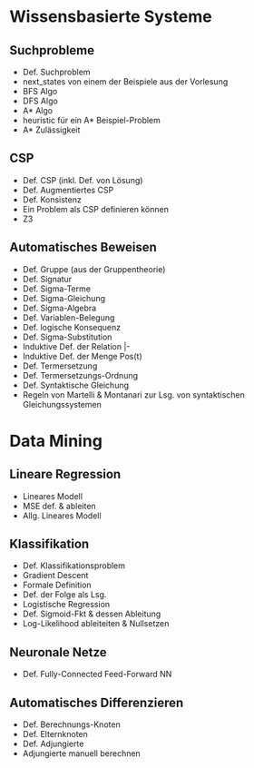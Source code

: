 # Wissensbasierte Systeme

## Suchprobleme
- Def. Suchproblem
- next_states von einem der Beispiele aus der Vorlesung
- BFS Algo
- DFS Algo
- A* Algo
- heuristic für ein A* Beispiel-Problem
- A* Zulässigkeit

## CSP
- Def. CSP (inkl. Def. von Lösung)
- Def. Augmentiertes CSP
- Def. Konsistenz
- Ein Problem als CSP definieren können
- Z3

## Automatisches Beweisen

- Def. Gruppe (aus der Gruppentheorie)
- Def. Signatur
- Def. Sigma-Terme
- Def. Sigma-Gleichung
- Def. Sigma-Algebra
- Def. Variablen-Belegung
- Def. logische Konsequenz
- Def. Sigma-Substitution
- Induktive Def. der Relation |-
- Induktive Def. der Menge Pos(t)
- Def. Termersetzung
- Def. Termersetzungs-Ordnung
- Def. Syntaktische Gleichung
- Regeln von Martelli & Montanari zur Lsg. von syntaktischen Gleichungssystemen

# Data Mining

## Lineare Regression

- Lineares Modell
- MSE def. & ableiten
- Allg. Lineares Modell

## Klassifikation

- Def. Klassifikationsproblem
- Gradient Descent
- Formale Definition
- Def. der Folge als Lsg.
- Logistische Regression
- Def. Sigmoid-Fkt & dessen Ableitung
- Log-Likelihood ableiteiten & Nullsetzen

## Neuronale Netze

- Def. Fully-Connected Feed-Forward NN

## Automatisches Differenzieren

- Def. Berechnungs-Knoten
- Def. Elternknoten
- Def. Adjungierte
- Adjungierte manuell berechnen